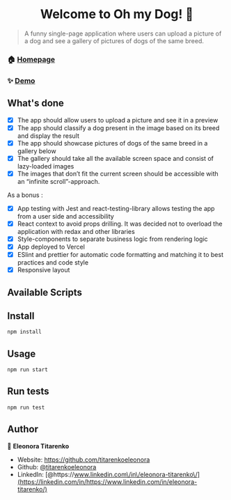 <h1 align="center">Welcome to  Oh my Dog! 👋</h1>
<p>
</p>

> A funny single-page application where users can upload a picture of a dog and see a gallery of pictures of dogs of the same breed.

### 🏠 [Homepage](https://github.com/titarenkoeleonora/oh-my-dog)

### ✨ [Demo](https://oh-my-dog.vercel.app/)

## What's done

- [x] The app should allow users to upload a picture and see it in a preview
- [x] The app should classify a dog present in the image based on its breed and display the result
- [x] The app should showcase pictures of dogs of the same breed in a gallery below
- [x] The gallery should take all the available screen space and consist of lazy-loaded images
- [x] The images that don’t fit the current screen should be accessible with an “infinite scroll”-approach.

As a bonus :

- [x] App testing with Jest and react-testing-library allows testing the app from a user side and accessibility
- [x] React context to avoid props drilling. It was decided not to overload the application with redax and other libraries
- [x] Style-components to separate business logic from rendering logic
- [x] App deployed to Vercel
- [x] ESlint and prettier for automatic code formatting and matching it to best practices and code style
- [x] Responsive layout

## Available Scripts

## Install

```sh
npm install
```

## Usage

```sh
npm run start
```

## Run tests

```sh
npm run test
```

## Author

👤 **Eleonora Titarenko**

- Website: https://github.com/titarenkoeleonora
- Github: [@titarenkoeleonora](https://github.com/titarenkoeleonora)
- LinkedIn:
  [@https:\/\/www.linkedin.com\/in\/eleonora-titarenko\/](https://linkedin.com/in/https://www.linkedin.com/in/eleonora-titarenko/)
